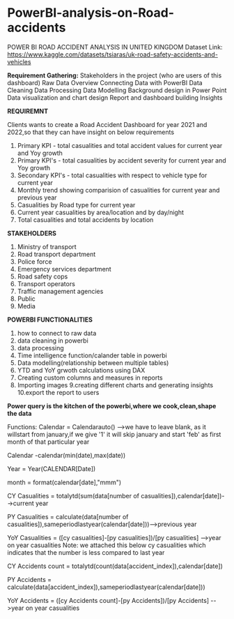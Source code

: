 # PowerBI-analysis-on-Road-accidents

POWER BI ROAD ACCIDENT ANALYSIS IN UNITED KINGDOM
Dataset Link: https://www.kaggle.com/datasets/tsiaras/uk-road-safety-accidents-and-vehicles


**Requirement Gathering:**
Stakeholders in the project (who are users of this dashboard)
Raw Data Overview
Connecting Data with PowerBI
Data Cleaning
Data Processing
Data Modelling
Background design in Power Point
Data visualization and chart design
Report and dashboard building
Insights


**REQUIREMNT**

Clients wants to create a Road Accident Dashboard for year 2021 and 2022,so that they can have insight on below requirements

1. Primary KPI - total casualities and total accident values for current year and Yoy growth
2. Primary KPI's - total casualities by accident severity for current year and Yoy growth
3. Secondary KPI's - total casualities with respect to vehicle type for  current year
4. Monthly trend showing comparision of casualities for current year and previous year
5. Casualities by Road type for current year
6. Current year casualities by area/location and by day/night
7. Total casualities and total accidents by location

**STAKEHOLDERS**
1. Ministry of transport
2. Road transport department
3. Police force
4. Emergency services department
5. Road safety cops
6. Transport operators
7. Traffic management agencies
8. Public
9. Media

**POWERBI FUNCTIONALITIES**
1. how to connect to raw data
2. data cleaning in powerbi
3. data processing
4. Time intelligence function/calander table in powerbi
5. Data modelling(relationship between multiple tables)
6. YTD and YoY grwoth calculations using DAX
7. Creating custom columns and measures in reports
8. Importing images
9.creating different charts and generating insights
10.export the report to users


**Power query is the kitchen of the powerbi,where we cook,clean,shape the data**

Functions:
Calendar = Calendarauto() -->we have to leave blank, as it willstart from january,if we give '1' it will skip january and start 'feb' as first month of that particular year

Calendar -calendar(min(date),max(date))

Year = Year(CALENDAR[Date])

month = format(calendar[date],"mmm")

CY Casualities = totalytd(sum(data[number of casualities]),calendar[date])-->current year

PY Casualities = calculate(data[number of casualities]),sameperiodlastyear(calendar[date]))-->previous year

YoY Casualities = ([cy casualities]-[py casualities])/[py casualities] -->year on year casualities
Note: we attached this below cy casualities which indicates that the number is less compared to last year

CY Accidents count = totalytd(count(data[accident_index]),calendar[date])

PY Accidents = calculate(data[accident_index]),sameperiodlastyear(calendar[date]))

YoY Accidents = ([cy Accidents count]-[py Accidents])/[py Accidents] -->year on year casualities
